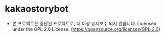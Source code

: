 # kakaostorybot
* 본 프로젝트는 중단된 프로젝트로, 더 이상 유지보수 되지 않습니다.
Licensed under the GPL 2.0 License. (https://opensource.org/licenses/GPL-2.0)

